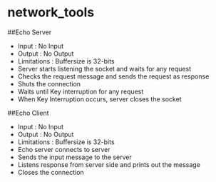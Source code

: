 network_tools
=============

##Echo Server
  - Input : No Input
  - Output : No Output
  - Limitations : Buffersize is 32-bits
  - Server starts listening the socket and waits for any request
  - Checks the request message and sends the request as response
  - Shuts the connection
  - Waits until Key interruption for any request
  - When Key Interruption occurs, server closes the socket

##Echo Client
  - Input : No Input
  - Output : No Output
  - Limitations : Buffersize is 32-bits
  - Echo server connects to server
  - Sends the input message to the server
  - Listens response from server side and prints out the message
  - Closes the connection



